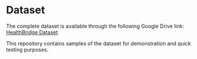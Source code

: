 # Dataset
The complete dataset is available through the following Google Drive link: [HealthBridge Dataset]([https://drive.google.com/drive/folders/xxxxxxxxxxxxx](https://drive.google.com/drive/folders/1XOYcJiK5oU1hfEKgdEAa9N9PpTm-MVaF?usp=sharing))

This repository contains samples of the dataset for demonstration and quick testing purposes. 
